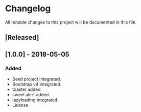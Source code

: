# Changelog
All notable changes to this project will be documented in this file.

## [Released]

## [1.0.0] - 2018-05-05
### Added
- Seed project integrated.
- Bootstrap v4 integrated.
- toaster added.
- sweet alert added.
- lazyloading integrated.
- License
